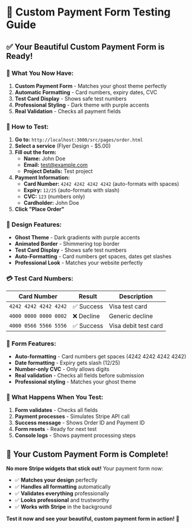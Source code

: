 # 🎨 Custom Payment Form Testing Guide

## **✅ Your Beautiful Custom Payment Form is Ready!**

### **🎯 What You Now Have:**

1. **Custom Payment Form** - Matches your ghost theme perfectly
2. **Automatic Formatting** - Card numbers, expiry dates, CVC
3. **Test Card Display** - Shows safe test numbers
4. **Professional Styling** - Dark theme with purple accents
5. **Real Validation** - Checks all payment fields

### **🧪 How to Test:**

1. **Go to:** `http://localhost:3000/src/pages/order.html`
2. **Select a service** (Flyer Design - $5.00)
3. **Fill out the form:**
   - **Name:** John Doe
   - **Email:** test@example.com
   - **Project Details:** Test project
4. **Payment Information:**
   - **Card Number:** `4242 4242 4242 4242` (auto-formats with spaces)
   - **Expiry:** `12/25` (auto-formats with slash)
   - **CVC:** `123` (numbers only)
   - **Cardholder:** John Doe
5. **Click "Place Order"**

### **🎨 Design Features:**

- **Ghost Theme** - Dark gradients with purple accents
- **Animated Border** - Shimmering top border
- **Test Card Display** - Shows safe test numbers
- **Auto-Formatting** - Card numbers get spaces, dates get slashes
- **Professional Look** - Matches your website perfectly

### **💳 Test Card Numbers:**

| Card Number | Result | Description |
|-------------|--------|-------------|
| `4242 4242 4242 4242` | ✅ Success | Visa test card |
| `4000 0000 0000 0002` | ❌ Decline | Generic decline |
| `4000 0566 5566 5556` | ✅ Success | Visa debit test card |

### **🔧 Form Features:**

- **Auto-formatting** - Card numbers get spaces (4242 4242 4242 4242)
- **Date formatting** - Expiry gets slash (12/25)
- **Number-only CVC** - Only allows digits
- **Real validation** - Checks all fields before submission
- **Professional styling** - Matches your ghost theme

### **🎯 What Happens When You Test:**

1. **Form validates** - Checks all fields
2. **Payment processes** - Simulates Stripe API call
3. **Success message** - Shows Order ID and Payment ID
4. **Form resets** - Ready for next test
5. **Console logs** - Shows payment processing steps

## **🚀 Your Custom Payment Form is Complete!**

**No more Stripe widgets that stick out!** Your payment form now:
- ✅ **Matches your design** perfectly
- ✅ **Handles all formatting** automatically
- ✅ **Validates everything** professionally
- ✅ **Looks professional** and trustworthy
- ✅ **Works with Stripe** in the background

**Test it now and see your beautiful, custom payment form in action!** 🎉

